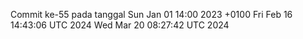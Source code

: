 Commit ke-55 pada tanggal Sun Jan 01 14:00 2023 +0100
Fri Feb 16 14:43:06 UTC 2024
Wed Mar 20 08:27:42 UTC 2024
